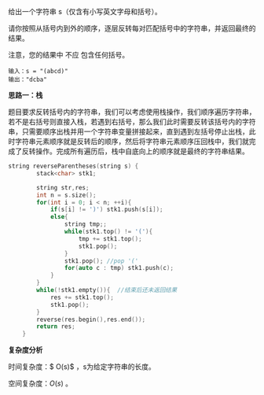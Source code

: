 给出一个字符串 s（仅含有小写英文字母和括号）。

请你按照从括号内到外的顺序，逐层反转每对匹配括号中的字符串，并返回最终的结果。

注意，您的结果中 不应 包含任何括号。



```
输入：s = "(abcd)"
输出："dcba"
```



<b>思路一：栈</b>

题目要求反转括号内的字符串，我们可以考虑使用栈操作，我们顺序遍历字符串，若不是右括号则直接入栈，若遇到右括号，那么我们此时需要反转该括号内的字符串，只需要顺序出栈并用一个字符串变量拼接起来，直到遇到左括号停止出栈，此时字符串元素顺序就是反转后的顺序，然后将字符串元素顺序压回栈中，我们就完成了反转操作。完成所有遍历后，栈中自底向上的顺序就是最终的字符串结果。

```c++
string reverseParentheses(string s) {
        stack<char> stk1;

        string str,res;
        int n = s.size();
        for(int i = 0; i < n; ++i){
            if(s[i] != ')') stk1.push(s[i]);
            else{
                string tmp;;
                while(stk1.top() != '('){
                    tmp += stk1.top();
                    stk1.pop();
                }
                stk1.pop(); //pop '('
                for(auto c : tmp) stk1.push(c);
            }
        }
        while(!stk1.empty()){  //结束后还未返回结果
            res += stk1.top();
            stk1.pop();
        }
        reverse(res.begin(),res.end());
        return res;
    }
```

<b>复杂度分析</b>

时间复杂度：$ O(s)$ ，s为给定字符串的长度。 

空间复杂度：$O(s)$ 。 


